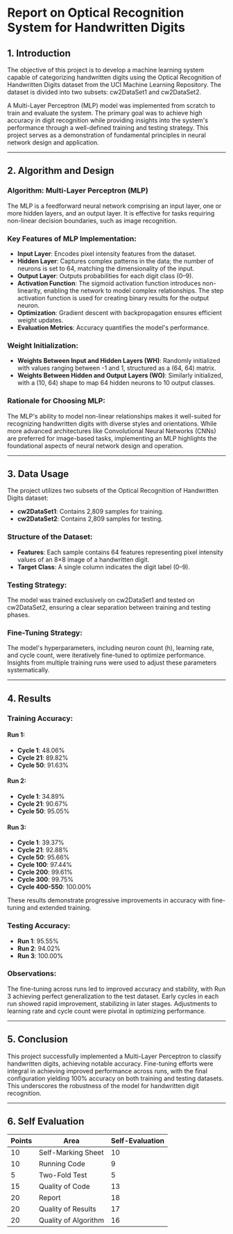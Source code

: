 # Report on Optical Recognition System for Handwritten Digits

## 1. Introduction

The objective of this project is to develop a machine learning system capable of categorizing handwritten digits using the Optical Recognition of Handwritten Digits dataset from the UCI Machine Learning Repository. The dataset is divided into two subsets: cw2DataSet1 and cw2DataSet2.

A Multi-Layer Perceptron (MLP) model was implemented from scratch to train and evaluate the system. The primary goal was to achieve high accuracy in digit recognition while providing insights into the system's performance through a well-defined training and testing strategy. This project serves as a demonstration of fundamental principles in neural network design and application.

---

## 2. Algorithm and Design

### Algorithm: Multi-Layer Perceptron (MLP)

The MLP is a feedforward neural network comprising an input layer, one or more hidden layers, and an output layer. It is effective for tasks requiring non-linear decision boundaries, such as image recognition.

### Key Features of MLP Implementation:

- **Input Layer**: Encodes pixel intensity features from the dataset.
- **Hidden Layer**: Captures complex patterns in the data; the number of neurons is set to 64, matching the dimensionality of the input.
- **Output Layer**: Outputs probabilities for each digit class (0–9).
- **Activation Function**: The sigmoid activation function introduces non-linearity, enabling the network to model complex relationships. The step activation function is used for creating binary results for the output neuron.
- **Optimization**: Gradient descent with backpropagation ensures efficient weight updates.
- **Evaluation Metrics**: Accuracy quantifies the model's performance.

### Weight Initialization:

- **Weights Between Input and Hidden Layers (WH)**: Randomly initialized with values ranging between -1 and 1, structured as a (64, 64) matrix.
- **Weights Between Hidden and Output Layers (WO)**: Similarly initialized, with a (10, 64) shape to map 64 hidden neurons to 10 output classes.

### Rationale for Choosing MLP:

The MLP's ability to model non-linear relationships makes it well-suited for recognizing handwritten digits with diverse styles and orientations. While more advanced architectures like Convolutional Neural Networks (CNNs) are preferred for image-based tasks, implementing an MLP highlights the foundational aspects of neural network design and operation.

---

## 3. Data Usage

The project utilizes two subsets of the Optical Recognition of Handwritten Digits dataset:

- **cw2DataSet1**: Contains 2,809 samples for training.
- **cw2DataSet2**: Contains 2,809 samples for testing.

### Structure of the Dataset:

- **Features**: Each sample contains 64 features representing pixel intensity values of an 8×8 image of a handwritten digit.
- **Target Class**: A single column indicates the digit label (0–9).

### Testing Strategy:

The model was trained exclusively on cw2DataSet1 and tested on cw2DataSet2, ensuring a clear separation between training and testing phases.

### Fine-Tuning Strategy:

The model's hyperparameters, including neuron count (h), learning rate, and cycle count, were iteratively fine-tuned to optimize performance. Insights from multiple training runs were used to adjust these parameters systematically.

---

## 4. Results

### Training Accuracy:

#### Run 1:
- **Cycle 1**: 48.06%
- **Cycle 21**: 89.82%
- **Cycle 50**: 91.63%

#### Run 2:
- **Cycle 1**: 34.89%
- **Cycle 21**: 90.67%
- **Cycle 50**: 95.05%

#### Run 3:
- **Cycle 1**: 39.37%
- **Cycle 21**: 92.88%
- **Cycle 50**: 95.66%
- **Cycle 100**: 97.44%
- **Cycle 200**: 99.61%
- **Cycle 300**: 99.75%
- **Cycle 400-550**: 100.00%

These results demonstrate progressive improvements in accuracy with fine-tuning and extended training.

### Testing Accuracy:

- **Run 1**: 95.55%
- **Run 2**: 94.02%
- **Run 3**: 100.00%

### Observations:

The fine-tuning across runs led to improved accuracy and stability, with Run 3 achieving perfect generalization to the test dataset. Early cycles in each run showed rapid improvement, stabilizing in later stages. Adjustments to learning rate and cycle count were pivotal in optimizing performance.

---

## 5. Conclusion

This project successfully implemented a Multi-Layer Perceptron to classify handwritten digits, achieving notable accuracy. Fine-tuning efforts were integral in achieving improved performance across runs, with the final configuration yielding 100% accuracy on both training and testing datasets. This underscores the robustness of the model for handwritten digit recognition.

---

## 6. Self Evaluation

| **Points** | **Area**             | **Self-Evaluation** |
| ---------- | -------------------- | ------------------- |
| 10         | Self-Marking Sheet   | 10                  |
| 10         | Running Code         | 9                   |
| 5          | Two-Fold Test        | 5                   |
| 15         | Quality of Code      | 13                  |
| 20         | Report               | 18                  |
| 20         | Quality of Results   | 17                  |
| 20         | Quality of Algorithm | 16                  |

